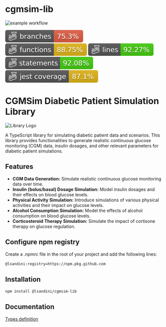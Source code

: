 # cgmsim-lib

![example workflow](https://github.com/lsandini/cgmsim-lib/actions/workflows/update-dist.yml/badge.svg)

![Branches](./badges/coverage-branches.svg)
![Functions](./badges/coverage-functions.svg)
![Lines](./badges/coverage-lines.svg)
![Statements](./badges/coverage-statements.svg)
![Jest coverage](./badges/coverage-jest%20coverage.svg)

# CGMSim Diabetic Patient Simulation Library

<img src="https://cgmsim.com/auth/images/pigscout_white75.gif" alt="Library Logo" width="75" style="max-width: 100%;">

A TypeScript library for simulating diabetic patient data and scenarios. This library provides functionalities to generate realistic continuous glucose monitoring (CGM) data, insulin dosages, and other relevant parameters for diabetic patient simulations.

## Features

- **CGM Data Generation:** Simulate realistic continuous glucose monitoring data over time.
- **Insulin (bolus/basal) Dosage Simulation:** Model insulin dosages and their effects on blood glucose levels.
- **Physical Activity Simulation:** Introduce simulations of various physical activities and their impact on glucose levels.
- **Alcohol Consumption Simulation:** Model the effects of alcohol consumption on blood glucose levels.
- **Corticosteroid Therapy Simulation:** Simulate the impact of cortisone therapy on glucose regulation.

## Configure npm registry

Create a .npmrc file in the root of your project and add the following lines:

```bash
@lsandini:registry=https://npm.pkg.github.com
```

## Installation

```bash
npm install @lsandini/cgmsim-lib
```

## Documentation

[Types definition](doc/README.md)
